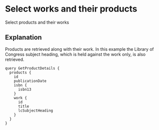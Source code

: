 # Select works and their products

Select products and their works

## Explanation

Products are retrieved along with their work. In this example the Library of Congress subject heading, which is held against the work only, is also retrieved.

```
query GetProductDetails {
  products {
    id
    publicationDate
    isbn {
      isbn13
    }
    work {
      id
      title
      lcSubjectHeading
    }
  }
}

```
